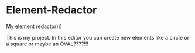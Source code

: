 # Element-Redactor
My element redactor)))

This is my project.
In this editor you can create new elements like a circle
or a square or maybe an OVAL????!!! 
